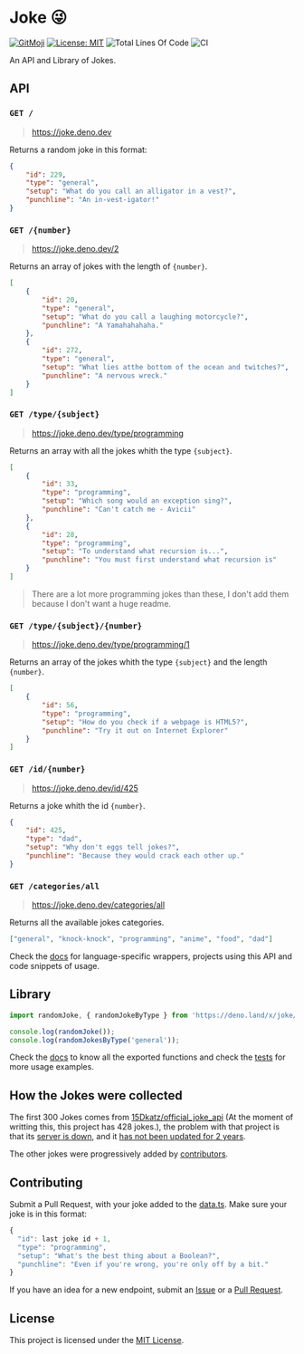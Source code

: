 # Joke 😜

[![GitMoji](https://img.shields.io/badge/Gitmoji-%F0%9F%8E%A8%20-FFDD67.svg)](https://gitmoji.dev)
[![License: MIT](https://img.shields.io/badge/License-MIT-blue.svg)](https://opensource.org/licenses/MIT)
![Total Lines Of Code](https://img.shields.io/tokei/lines/github.com/UltiRequiem/joke?color=blue&label=Total%20Lines)
![CI](https://github.com/UltiRequiem/joke/workflows/CI/badge.svg)

An API and Library of Jokes.

## API

### `GET /`

> https://joke.deno.dev

Returns a random joke in this format:

```json
{
	"id": 229,
	"type": "general",
	"setup": "What do you call an alligator in a vest?",
	"punchline": "An in-vest-igator!"
}
```

### `GET /{number}`

> https://joke.deno.dev/2

Returns an array of jokes with the length of `{number}`.

```json
[
	{
		"id": 20,
		"type": "general",
		"setup": "What do you call a laughing motorcycle?",
		"punchline": "A Yamahahahaha."
	},
	{
		"id": 272,
		"type": "general",
		"setup": "What lies atthe bottom of the ocean and twitches?",
		"punchline": "A nervous wreck."
	}
]
```

### `GET /type/{subject}`

> https://joke.deno.dev/type/programming

Returns an array with all the jokes whith the type `{subject}`.

```json
[
	{
		"id": 33,
		"type": "programming",
		"setup": "Which song would an exception sing?",
		"punchline": "Can't catch me - Avicii"
	},
	{
		"id": 28,
		"type": "programming",
		"setup": "To understand what recursion is...",
		"punchline": "You must first understand what recursion is"
	}
]
```

> There are a lot more programming jokes than these, I don't add them because I
> don't want a huge readme.

### `GET /type/{subject}/{number}`

> https://joke.deno.dev/type/programming/1

Returns an array of the jokes whith the type `{subject}` and the length
`{number}`.

```json
[
	{
		"id": 56,
		"type": "programming",
		"setup": "How do you check if a webpage is HTML5?",
		"punchline": "Try it out on Internet Explorer"
	}
]
```

### `GET /id/{number}`

> https://joke.deno.dev/id/425

Returns a joke whith the id `{number}`.

```json
{
	"id": 425,
	"type": "dad",
	"setup": "Why don't eggs tell jokes?",
	"punchline": "Because they would crack each other up."
}
```

### `GET /categories/all`

> https://joke.deno.dev/categories/all

Returns all the available jokes categories.

```json
["general", "knock-knock", "programming", "anime", "food", "dad"]
```

Check the [docs](./docs/API.md) for language-specific wrappers, projects using
this API and code snippets of usage.

## Library

```typescript
import randomJoke, { randomJokeByType } from 'https://deno.land/x/joke/mod.ts';

console.log(randomJoke());
console.log(randomJokesByType('general'));
```

Check the [docs](./docs/LIB.md) to know all the exported functions and check the
[tests](./mod_test.ts) for more usage examples.

## How the Jokes were collected

The first 300 Jokes comes from
[15Dkatz/official_joke_api](https://github.com/15Dkatz/official_joke_api) (At
the moment of writting this, this project has 428 jokes.), the problem with that
project is that its
[server is down](https://github.com/15Dkatz/official_joke_api/issues/93), and it
[has not been updated for 2 years](https://github.com/15Dkatz/official_joke_api/commits/master).

The other jokes were progressively added by
[contributors](https://github.com/UltiRequiem/joke/graphs/contributors).

## Contributing

Submit a Pull Request, with your joke added to the [data.ts](./data.ts). Make
sure your joke is in this format:

```typescript
{
  "id": last joke id + 1,
  "type": "programming",
  "setup": "What's the best thing about a Boolean?",
  "punchline": "Even if you're wrong, you're only off by a bit."
}
```

If you have an idea for a new endpoint, submit an
[Issue](https://github.com/UltiRequiem/joke/issues/new) or a
[Pull Request](https://github.com/UltiRequiem/joke/fork).

## License

This project is licensed under the [MIT License](./LICENSE.md).
